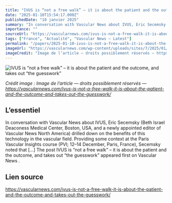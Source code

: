 ```yaml
---
title: "IVUS is “not a free walk” – it is about the patient and the outcome, and takes out “the guesswork”"
date: "2025-01-10T15:54:17.000Z"
publishedDate: "10 janvier 2025"
summary: "In conversation with Vascular News about IVUS, Eric Secemsky (Beth Israel Deaconess Medical Center, Boston, USA, and a newly appointed editor of Vascular News North America) drilled down on the benefits of this technology in the vascular field. Providing some context at the Paris Vascular Insights course (PVI; 12–14 December, Paris, France), Secemsky noted that [&#8230;] The post IVUS is “not a free walk” – it is about the patient and the outcome, and takes out “the guesswork&#8221; appeared first on Vascular News ."
importance: ""
sourceUrl: "https://vascularnews.com/ivus-is-not-a-free-walk-it-is-about-the-patient-and-the-outcome-and-takes-out-the-guesswork/"
tags: ["France", "Actualité", "Vascular News — Latest"]
permalink: "/papers/2025-01-10-ivus-is-not-a-free-walk-it-is-about-the-patient-and-the-outcome-and-takes-out-the-guesswork"
imageUrl: "https://vascularnews.com/wp-content/uploads/sites/7/2025/01/Website-2.png"
imageCredit: "Image de l’article — droits possiblement réservés — https://vascularnews.com/ivus-is-not-a-free-walk-it-is-about-the-patient-and-the-outcome-and-takes-out-the-guesswork/"
---
```


![IVUS is “not a free walk” – it is about the patient and the outcome, and takes out “the guesswork”](https://vascularnews.com/wp-content/uploads/sites/7/2025/01/Website-2.png)

*Crédit image : Image de l’article — droits possiblement réservés — https://vascularnews.com/ivus-is-not-a-free-walk-it-is-about-the-patient-and-the-outcome-and-takes-out-the-guesswork/*

## L’essentiel

In conversation with Vascular News about IVUS, Eric Secemsky (Beth Israel Deaconess Medical Center, Boston, USA, and a newly appointed editor of Vascular News North America) drilled down on the benefits of this technology in the vascular field. Providing some context at the Paris Vascular Insights course (PVI; 12–14 December, Paris, France), Secemsky noted that [&#8230;] The post IVUS is “not a free walk” – it is about the patient and the outcome, and takes out “the guesswork&#8221; appeared first on Vascular News .

## Lien source

https://vascularnews.com/ivus-is-not-a-free-walk-it-is-about-the-patient-and-the-outcome-and-takes-out-the-guesswork/
